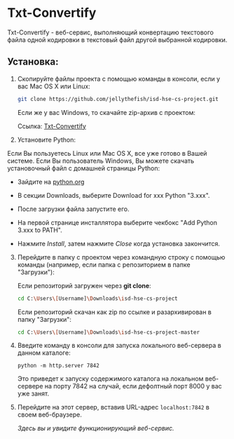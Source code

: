 # Txt-Convertify

Txt-Convertify - веб-сервис, выполняющий конвертацию текстового файла одной кодировки в текстовый файл другой выбранной кодировки.

## Установка:

1. Скопируйте файлы проекта с помощью команды в консоли, если у вас Mac OS X или Linux: 

   ```bash
   git clone https://github.com/jellythefish/isd-hse-cs-project.git
   ```

   Если же у вас Windows, то скачайте zip-архив с проектом: 

   Ссылка: [Txt-Convertify](https://github.com/jellythefish/isd-hse-cs-project/archive/master.zip)

   

2. Установите Python:

Если Вы пользуетесь Linux или Mac OS X, все уже готово в Вашей системе. Если Вы пользователь Windows, Вы можете скачать установочный файл с домашней страницы Python:

- Зайдите на [python.org](https://www.python.org/)

- В секции Downloads, выберите Download for xxx Python "3.xxx".

- После загрузки файла запустите его.

- На первой странице инсталлятора выберите чекбокс "Add Python 3.xxx to PATH".

- Нажмите *Install*, затем нажмите *Close* когда установка закончится.

  

3. Перейдите в папку с проектом через командную строку с помощью команды (например, если папка с репозиторием в папке "Загрузки"):

   Если репозиторий загружен через **git clone**:

   ```bash
   cd C:\Users\[Username]\Downloads\isd-hse-cs-project 
   ```

   Если репозиторий скачан как zip по ссылке и разархивирован в папку "Загрузки":

   ```bash
   cd C:\Users\[Username]\Downloads\isd-hse-cs-project-master
   ```



4. Введите команду в консоли для запуска локального веб-сервера в данном каталоге:

   ```
   python -m http.server 7842
   ```

   Это приведет к запуску содержимого каталога на локальном веб-сервере на порту 7842 на случай, если дефолтный порт 8000 у вас уже занят. 

   

5. Перейдите на этот сервер, вставив URL-адрес `localhost:7842` в своем веб-браузере. 

   *Здесь вы и увидите функционирующий веб-сервис.*

